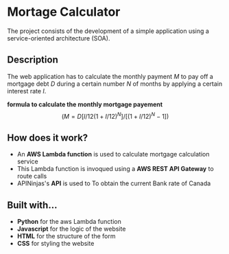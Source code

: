 
# Mortage Calculator

The project consists of the development of a simple application 
using a service-oriented architecture (SOA).

## Description

The web application has to calculate the monthly payment $M$ to pay off a mortgage debt $D$ during a certain number $N$ of months by applying a certain interest rate $I$.

**formula to calculate the monthly mortgage payement**
$$\left(M = D [ I/12(1 + I/12)^N ] / [ (1 + I/12)^N − 1])$$

## How does it work?

* An **AWS Lambda function** is used to calculate mortgage calculation service
* This Lambda function is invoqued using a **AWS REST API Gateway** to route calls
* APINinjas's **API** is used to To obtain the current Bank rate of Canada

## Built with...

* **Python** for the aws Lambda function
* **Javascript** for the logic of the website
* **HTML** for the structure of the form
* **CSS** for styling the website
